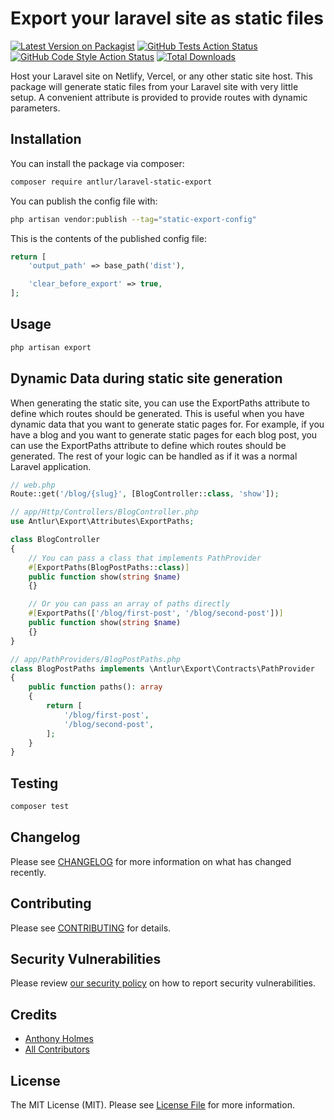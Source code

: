 # Export your laravel site as static files

[![Latest Version on Packagist](https://img.shields.io/packagist/v/antlur/laravel-static-export.svg?style=flat-square)](https://packagist.org/packages/antlur/laravel-static-export)
[![GitHub Tests Action Status](https://img.shields.io/github/actions/workflow/status/antlur/laravel-static-export/run-tests.yml?branch=main&label=tests&style=flat-square)](https://github.com/antlur/laravel-static-export/actions?query=workflow%3Arun-tests+branch%3Amain)
[![GitHub Code Style Action Status](https://img.shields.io/github/actions/workflow/status/antlur/laravel-static-export/fix-php-code-style-issues.yml?branch=main&label=code%20style&style=flat-square)](https://github.com/antlur/laravel-static-export/actions?query=workflow%3A"Fix+PHP+code+style+issues"+branch%3Amain)
[![Total Downloads](https://img.shields.io/packagist/dt/antlur/laravel-static-export.svg?style=flat-square)](https://packagist.org/packages/antlur/laravel-static-export)

Host your Laravel site on Netlify, Vercel, or any other static site host. This package will generate static files from your Laravel site with very little setup. A convenient attribute is provided to provide routes with dynamic parameters.

## Installation

You can install the package via composer:

```bash
composer require antlur/laravel-static-export
```

You can publish the config file with:

```bash
php artisan vendor:publish --tag="static-export-config"
```

This is the contents of the published config file:

```php
return [
    'output_path' => base_path('dist'),

    'clear_before_export' => true,
];
```

## Usage

```bash
php artisan export
```

## Dynamic Data during static site generation

When generating the static site, you can use the ExportPaths attribute to define which routes should be generated. This is useful when you have dynamic data that you want to generate static pages for. For example, if you have a blog and you want to generate static pages for each blog post, you can use the ExportPaths attribute to define which routes should be generated. The rest of your logic can be handled as if it was a normal Laravel application.

```php
// web.php
Route::get('/blog/{slug}', [BlogController::class, 'show']);

// app/Http/Controllers/BlogController.php
use Antlur\Export\Attributes\ExportPaths;

class BlogController
{
    // You can pass a class that implements PathProvider
    #[ExportPaths(BlogPostPaths::class)]
    public function show(string $name)
    {}

    // Or you can pass an array of paths directly
    #[ExportPaths(['/blog/first-post', '/blog/second-post'])]
    public function show(string $name)
    {}
}

// app/PathProviders/BlogPostPaths.php
class BlogPostPaths implements \Antlur\Export\Contracts\PathProvider
{
    public function paths(): array
    {
        return [
            '/blog/first-post',
            '/blog/second-post',
        ];
    }
}
```

## Testing

```bash
composer test
```

## Changelog

Please see [CHANGELOG](CHANGELOG.md) for more information on what has changed recently.

## Contributing

Please see [CONTRIBUTING](CONTRIBUTING.md) for details.

## Security Vulnerabilities

Please review [our security policy](../../security/policy) on how to report security vulnerabilities.

## Credits

-   [Anthony Holmes](https://github.com/anthonyholmes)
-   [All Contributors](../../contributors)

## License

The MIT License (MIT). Please see [License File](LICENSE.md) for more information.
